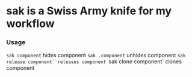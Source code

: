 # sak is a Swiss Army knife for my workflow

### Usage
`sak component` hides component
`sak .component` unhides component
`sak release component``releases component
`sak clone component` clones component
